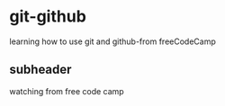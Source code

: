 # git-github
learning how to use git and github-from freeCodeCamp
## subheader
watching from free code camp

